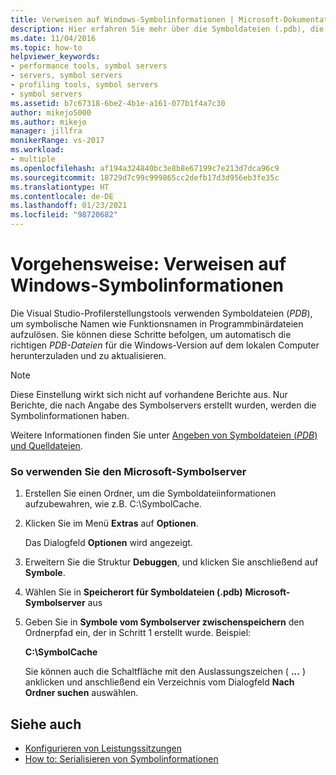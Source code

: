 ```yaml
---
title: Verweisen auf Windows-Symbolinformationen | Microsoft-Dokumentation
description: Hier erfahren Sie mehr über die Symboldateien (.pdb), die die Visual Studio Profilerstellungstools zum Auflösen symbolischer Namen wie Funktionsnamen in Programmbinärdateien verwenden.
ms.date: 11/04/2016
ms.topic: how-to
helpviewer_keywords:
- performance tools, symbol servers
- servers, symbol servers
- profiling tools, symbol servers
- symbol servers
ms.assetid: b7c67318-6be2-4b1e-a161-077b1f4a7c30
author: mikejo5000
ms.author: mikejo
manager: jillfra
monikerRange: vs-2017
ms.workload:
- multiple
ms.openlocfilehash: af194a324840bc3e8b8e67199c7e213d7dca96c9
ms.sourcegitcommit: 18729d7c99c999865cc2defb17d3d956eb3fe35c
ms.translationtype: HT
ms.contentlocale: de-DE
ms.lasthandoff: 01/23/2021
ms.locfileid: "98720682"
---
```

# <a name="how-to-reference-windows-symbol-information"></a>Vorgehensweise: Verweisen auf Windows-Symbolinformationen
Die Visual Studio-Profilerstellungstools verwenden Symboldateien (*PDB*), um symbolische Namen wie Funktionsnamen in Programmbinärdateien aufzulösen. Sie können diese Schritte befolgen, um automatisch die richtigen *PDB-Dateien* für die Windows-Version auf dem lokalen Computer herunterzuladen und zu aktualisieren.

> [!NOTE]
> Diese Einstellung wirkt sich nicht auf vorhandene Berichte aus. Nur Berichte, die nach Angabe des Symbolservers erstellt wurden, werden die Symbolinformationen haben.

 Weitere Informationen finden Sie unter [Angeben von Symboldateien (*PDB*) und Quelldateien](../debugger/specify-symbol-dot-pdb-and-source-files-in-the-visual-studio-debugger.md).

### <a name="to-use-the-microsoft-symbol-server"></a>So verwenden Sie den Microsoft-Symbolserver

1. Erstellen Sie einen Ordner, um die Symboldateiinformationen aufzubewahren, wie z.B. C:\SymbolCache.

2. Klicken Sie im Menü **Extras** auf **Optionen**.

     Das Dialogfeld **Optionen** wird angezeigt.

3. Erweitern Sie die Struktur **Debuggen**, und klicken Sie anschließend auf **Symbole**.

4. Wählen Sie in **Speicherort für Symboldateien (.pdb)** **Microsoft-Symbolserver** aus

5. Geben Sie in **Symbole vom Symbolserver zwischenspeichern** den Ordnerpfad ein, der in Schritt 1 erstellt wurde. Beispiel:

     **C:\SymbolCache**

     Sie können auch die Schaltfläche mit den Auslassungszeichen ( **...** ) anklicken und anschließend ein Verzeichnis vom Dialogfeld **Nach Ordner suchen** auswählen.

## <a name="see-also"></a>Siehe auch
- [Konfigurieren von Leistungssitzungen](../profiling/configuring-performance-sessions.md)
- [How to: Serialisieren von Symbolinformationen](../profiling/how-to-serialize-symbol-information.md)
